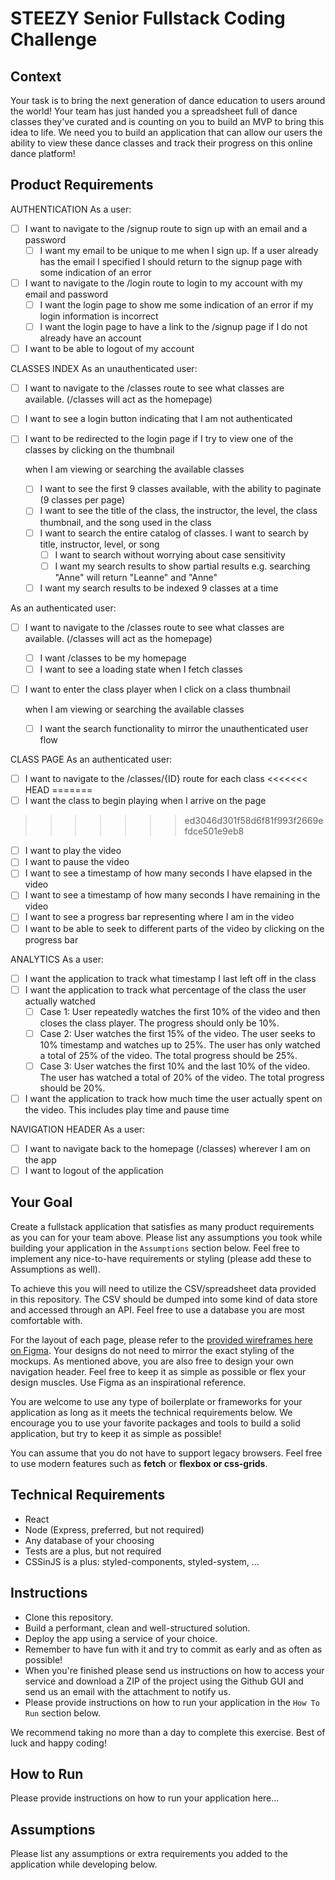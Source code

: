 # STEEZY Senior Fullstack Coding Challenge

## Context

Your task is to bring the next generation of dance education to users around the world! Your team has just handed you a spreadsheet full of dance classes they've curated and is counting on you to build an MVP to bring this idea to life. We need you to build an application that can allow our users the ability to view these dance classes and track their progress on this online dance platform! 

## Product Requirements

AUTHENTICATION
As a user:
- [ ] I want to navigate to the /signup route to sign up with an email and a password
  - [ ] I want my email to be unique to me when I sign up. If a user already has the email I specified I should return to the signup page with some indication of an error
- [ ] I want to navigate to the /login route to login to my account with my email and password
  - [ ] I want the login page to show me some indication of an error if my login information is incorrect
  - [ ] I want the login page to have a link to the /signup page if I do not already have an account
- [ ] I want to be able to logout of my account

CLASSES INDEX
As an unauthenticated user:
- [ ] I want to navigate to the /classes route to see what classes are available. (/classes will act as the homepage)
- [ ] I want to see a login button indicating that I am not authenticated
- [ ] I want to be redirected to the login page if I try to view one of the classes by clicking on the thumbnail
  
  when I am viewing or searching the available classes
  - [ ] I want to see the first 9 classes available, with the ability to paginate (9 classes per page)
  - [ ] I want to see the title of the class, the instructor, the level, the class thumbnail, and the song used in the class
  - [ ] I want to search the entire catalog of classes. I want to search by title, instructor, level, or song
    - [ ] I want to search without worrying about case sensitivity
    - [ ] I want my search results to show partial results e.g. searching "Anne" will return "Leanne" and "Anne"
  - [ ] I want my search results to be indexed 9 classes at a time

As an authenticated user:
- [ ] I want to navigate to the /classes route to see what classes are available. (/classes will act as the homepage)
  - [ ] I want /classes to be my homepage
  - [ ] I want to see a loading state when I fetch classes
- [ ] I want to enter the class player when I click on a class thumbnail  

  when I am viewing or searching the available classes
  - [ ] I want the search functionality to mirror the unauthenticated user flow

CLASS PAGE
As an authenticated user:
- [ ] I want to navigate to the /classes/{ID} route for each class
<<<<<<< HEAD
=======
- [ ] I want the class to begin playing when I arrive on the page
>>>>>>> ed3046d301f58d6f81f993f2669efdce501e9eb8
- [ ] I want to play the video
- [ ] I want to pause the video
- [ ] I want to see a timestamp of how many seconds I have elapsed in the video
- [ ] I want to see a timestamp of how many seconds I have remaining in the video
- [ ] I want to see a progress bar representing where I am in the video
- [ ] I want to be able to seek to different parts of the video by clicking on the progress bar

ANALYTICS
As a user:
- [ ] I want the application to track what timestamp I last left off in the class
- [ ] I want the application to track what percentage of the class the user actually watched
  - [ ] Case 1: User repeatedly watches the first 10% of the video and then closes the class player. The progress should only be 10%.
  - [ ] Case 2: User watches the first 15% of the video. The user seeks to 10% timestamp and watches up to 25%. The user has only watched a total of 25% of the video. The total progress should be 25%.
  - [ ] Case 3: User watches the first 10% and the last 10% of the video. The user has watched a total of 20% of the video. The total progress should be 20%.
- [ ] I want the application to track how much time the user actually spent on the video. This includes play time and pause time

NAVIGATION HEADER
As a user:
- [ ] I want to navigate back to the homepage (/classes) wherever I am on the app
- [ ] I want to logout of the application

## Your Goal

Create a fullstack application that satisfies as many product requirements as you can for your team above. Please list any assumptions you took while building your application in the `Assumptions` section below. Feel free to implement any nice-to-have requirements or styling (please add these to Assumptions as well). 

To achieve this you will need to utilize the CSV/spreadsheet data provided in this repository. The CSV should be dumped into some kind of data store and accessed through an API. Feel free to use a database you are most comfortable with.

For the layout of each page, please refer to the [provided wireframes here on Figma](https://www.figma.com/file/2PJs4oGfknIqokVHVN9xLH/%5BWEB%5D-Classes-Take-Home-Test?node-id=1060%3A178). Your designs do not need to mirror the exact styling of the mockups. As mentioned above, you are also free to design your own navigation header. Feel free to keep it as simple as possible or flex your design muscles. Use Figma as an inspirational reference. 

You are welcome to use any type of boilerplate or frameworks for your application as long as it meets the technical requirements below. We encourage you to use your favorite packages and tools to build a solid application, but try to keep it as simple as possible!

You can assume that you do not have to support legacy browsers. Feel free to use modern features such as **fetch** or **flexbox or css-grids**. 

## Technical Requirements
- React
- Node (Express, preferred, but not required)
- Any database of your choosing
- Tests are a plus, but not required
- CSSinJS is a plus: styled-components, styled-system, ...

## Instructions

- Clone this repository.
- Build a performant, clean and well-structured solution.
- Deploy the app using a service of your choice.
- Remember to have fun with it and try to commit as early and as often as possible!
- When you're finished please send us instructions on how to access your service and download a ZIP of the project using the Github GUI and send us an email with the attachment to notify us.
- Please provide instructions on how to run your application in the `How To Run` section below.

We recommend taking no more than a day to complete this exercise. Best of luck and happy coding!

## How to Run  
Please provide instructions on how to run your application here...


## Assumptions
Please list any assumptions or extra requirements you added to the application while developing below.
